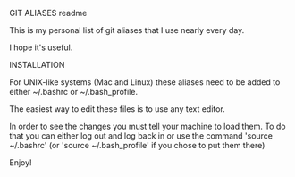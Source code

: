 GIT ALIASES readme

This is my personal list of git aliases that I use nearly every day.

I hope it's useful.


INSTALLATION

For UNIX-like systems (Mac and Linux) these aliases need to 
be added to either ~/.bashrc or ~/.bash_profile.

The easiest way to edit these files is to use any text editor.

In order to see the changes you must tell your machine to load
them. To do that you can either log out and log back in or 
use the command 'source ~/.bashrc' (or 'source ~/.bash_profile'
if you chose to put them there)

Enjoy!

